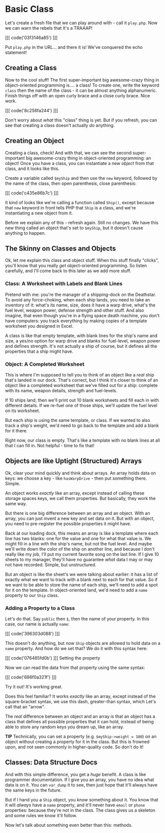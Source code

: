 # Basic Class

Let's create a fresh file that we can play around with - call it `play.php`.
Now we can warn the rebels that It's a TRAAAP!

[[[ code('03f3146a85') ]]]

Put `play.php` in the URL...
and there it is! We've conquered the echo statement!

## Creating a Class

Now to the cool stuff! The first super-important big awesome-crazy thing
in object-oriented programming is.... a class! To create one, write the keyword
`class` then the name of the class - it can be almost anything alphanumeric.
Finish things off with an open curly brace and a close curly brace. Nice work.

[[[ code('8c256fa244') ]]]

Don't worry about *what* this "class" thing is yet. But if you refresh, you
can see that creating a class doesn't actually *do* anything.

## Creating an Object

Creating a class, check! And with that, we can see the second super-important
big awesome-crazy thing in object-oriented programming: an object! Once you
have a class, you can instantiate a new *object* from that class, and it
looks like this.

Create a variable called `$myShip` and then use the `new` keyword, followed
by the name of the class, then open parenthesis, close parenthesis:

[[[ code('c435e86b7c') ]]]

It kind of looks like we're calling a function called `Ship()`, except because
that `new` keyword in front tells PHP that `Ship` is a class, and we're
instantiating a new object from it.

Before we explain any of this - refresh again. Still no changes. We have
this new thing called an object that's set to `$myShip`, but it doesn't cause
anything to happen.

## The Skinny on Classes and Objects

Ok, let me explain this class and object stuff. When this stuff finally
"clicks", you'll know that you really *get* object-oriented programming.
So listen carefully, and I'll come back to this later as we add more stuff.

### Class: A Worksheet with Labels and Blank Lines

Pretend with me: you're the manager of a shipping-dock on the Deathstar.
To avoid any force-choking, when each ship lands, you need to take an inventory
of it: what's its name, size, does it have a warp drive, what's the fuel
level, weapon power, defense strength and other stuff. And also imagine,
that even though you're in a flying space death machine, you don't have computers:
you track everything by making copies of a template worksheet you designed
in Excel.

A class is like that empty template, with blank lines for the ship's name
and size, a yes/no option for warp drive and blanks for fuel-level, weapon
power and defines strength. It's not actually a ship of course, but it defines
all the properties that a ship might have.

### Object: A Completed Worksheet

This is where I'm supposed to tell you to think of an object like a *real*
ship that's landed in our dock. That's correct, but I think it's closer to
think of an object like a completed worksheet that we've filled out for a
ship: complete with its name, weapon details, strength and fuel-levels.

If 10 ships land, then we'll print out 10 blank worksheets and fill each
in with different details. If we re-fuel one of those ships, we'll update
the fuel level on its worksheet.

But each ship is using the same template, or class. If we wanted to also
track a ship's weight, we'd need to go back to the template and add a blank
for it there.

Right now, our class is empty. That's like a template with no blank lines
at all that I can fill in. Not helpful - time to fix that!

## Objects are like Uptight (Structured) Arrays

Ok, clear your mind quickly and think about arrays. An array holds data on
keys: we choose a key - like `hasWarpDrive` - then put something there. Simple.

An object works *exactly* like an array, except instead of calling these
storage spaces keys, we call them properties. But basically, they work the
same way.

But there is one big difference between an array and an object. With an array,
you can just invent a new key and set data on it. But with an object, you
need to pre-register the possible properties it might have.

Back at our loading dock, this means an array is like a template where each
line has two blanks: one for the value and one for what that value is. We
might fill in a line with the ship's name, but not the fuel level. And maybe
we'll write down the color of the ship on another line, and because I don't
really like my job, I'll put my current favorite song on the last line.
If I give 10 sheets to my manager, they'll have no guarantee *what* data
I may or may not have recorded. Simple, but unstructured.

But an object is like the sheet's we were talking about earlier: it has a
list of exactly what we want to track with a blank next to each for that
value. So if we want to be able to store the name of each ship, we'll need
to add a spot for it on the template. In object-oriented land, we'd need to
add a `name` property to our `Ship` class.

### Adding a Property to a Class

Let's do that. Say `public` then `$`, then the name of your property. In
this case, our name is actually `name`:

[[[ code('396303d088') ]]]

This doesn't do anything, but now `Ship` objects are allowed to hold data
on a `name` property. And how do we set that? We do it with this syntax here:

[[[ code('076465fd0b') ]]] Setting the property

Now we can read the data from that property using the same syntax:

[[[ code('686f0a321f') ]]]

Try it out! It's working great.

Does this feel familiar? It works *exactly* like an array, except instead
of the square-bracket syntax, we use this dash, greater-than syntax, which
Let's call that an "arrow".

The *real* difference between an object and an array is that an object has
a class that defines all possible properties that it can hold, instead of
being able to store any random keys you dream up, like an array.

**TIP** Technically, you can set a property (e.g. `$myShip->weight = 100`)
on an object without creating a property for it in the class. But this is
frowned upon, and not seen commonly in higher-quality code. So don't do it!

## Classes: Data Structure Docs

And with this simple difference, you get a *huge* benefit. A class is like
programmer documentation. If I give you an array, you have no idea what data
is on it. You can `var_dump` it to see, then just hope that it'll always
have the same keys in the future.

But if I hand you a `Ship` object, you *know* something about it. You know
that it will *always* have a `name` property, and it'll never have `email`
or `phone` properties: because they're not in the class. The class gives
us a skeleton and some rules we know it'll follow.

Now let's talk about something even better than this: methods.

